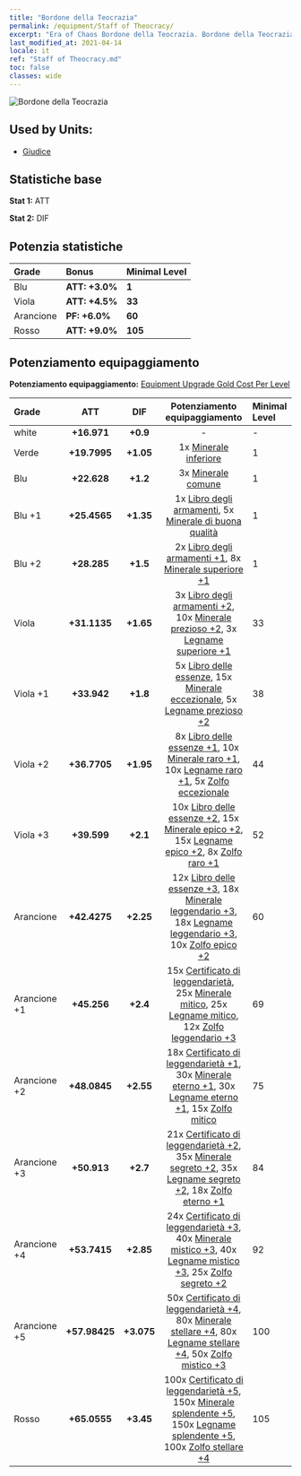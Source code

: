 ```yaml
---
title: "Bordone della Teocrazia"
permalink: /equipment/Staff of Theocracy/
excerpt: "Era of Chaos Bordone della Teocrazia. Bordone della Teocrazia"
last_modified_at: 2021-04-14
locale: it
ref: "Staff of Theocracy.md"
toc: false
classes: wide
---
```


  ![Bordone della Teocrazia](/images/e/e_1091.png)

## Used by Units:

* [Giudice](/it/units/Judicator/) 


## Statistiche base
 **Stat 1:** ATT

 **Stat 2:** DIF

## Potenzia statistiche

  |     Grade    |   Bonus | Minimal Level | 
  |:-------------|:--------|:--------------| 
  | Blu | **ATT: +3.0%** | **1** | 
  | Viola | **ATT: +4.5%** | **33** | 
  | Arancione | **PF: +6.0%** | **60** | 
  | Rosso | **ATT: +9.0%** | **105** | 


## Potenziamento equipaggiamento
 **Potenziamento equipaggiamento:** [Equipment Upgrade Gold Cost Per Level](/equipment/EquipmentUpgradeCostPerLevel/) 

  |          Grade      | ATT | DIF | Potenziamento equipaggiamento | Minimal Level |
  |:--------------------|:---------:|:---------:|:----------------:|:--------------|
  | white | **+16.971** | **+0.9** | - | - |
  | Verde | **+19.7995** | **+1.05** | 1x [Minerale inferiore](/it/Items/mat_1/) | 1 |
  | Blu | **+22.628** | **+1.2** | 3x [Minerale comune](/it/Items/mat_6/) | 1 |
  | Blu +1 | **+25.4565** | **+1.35** | 1x [Libro degli armamenti](/it/Items/mat_18/), 5x [Minerale di buona qualità](/it/Items/mat_12/) | 1 |
  | Blu +2 | **+28.285** | **+1.5** | 2x [Libro degli armamenti +1](/it/Items/mat_25/), 8x [Minerale superiore +1](/it/Items/mat_19/) | 1 |
  | Viola | **+31.1135** | **+1.65** | 3x [Libro degli armamenti +2](/it/Items/mat_32/), 10x [Minerale prezioso +2](/it/Items/mat_26/), 3x [Legname superiore +1](/it/Items/mat_20/) | 33 |
  | Viola +1 | **+33.942** | **+1.8** | 5x [Libro delle essenze](/it/Items/mat_39/), 15x [Minerale eccezionale](/it/Items/mat_33/), 5x [Legname prezioso +2](/it/Items/mat_27/) | 38 |
  | Viola +2 | **+36.7705** | **+1.95** | 8x [Libro delle essenze +1](/it/Items/mat_46/), 10x [Minerale raro +1](/it/Items/mat_40/), 10x [Legname raro +1](/it/Items/mat_41/), 5x [Zolfo eccezionale](/it/Items/mat_36/) | 44 |
  | Viola +3 | **+39.599** | **+2.1** | 10x [Libro delle essenze +2](/it/Items/mat_53/), 15x [Minerale epico +2](/it/Items/mat_47/), 15x [Legname epico +2](/it/Items/mat_48/), 8x [Zolfo raro +1](/it/Items/mat_43/) | 52 |
  | Arancione | **+42.4275** | **+2.25** | 12x [Libro delle essenze +3](/it/Items/mat_60/), 18x [Minerale leggendario +3](/it/Items/mat_54/), 18x [Legname leggendario +3](/it/Items/mat_55/), 10x [Zolfo epico +2](/it/Items/mat_50/) | 60 |
  | Arancione +1 | **+45.256** | **+2.4** | 15x [Certificato di leggendarietà](/it/Items/mat_67/), 25x [Minerale mitico](/it/Items/mat_61/), 25x [Legname mitico](/it/Items/mat_62/), 12x [Zolfo leggendario +3](/it/Items/mat_57/) | 69 |
  | Arancione +2 | **+48.0845** | **+2.55** | 18x [Certificato di leggendarietà +1](/it/Items/mat_74/), 30x [Minerale eterno +1](/it/Items/mat_68/), 30x [Legname eterno +1](/it/Items/mat_69/), 15x [Zolfo mitico](/it/Items/mat_64/) | 75 |
  | Arancione +3 | **+50.913** | **+2.7** | 21x [Certificato di leggendarietà +2](/it/Items/mat_81/), 35x [Minerale segreto +2](/it/Items/mat_75/), 35x [Legname segreto +2](/it/Items/mat_76/), 18x [Zolfo eterno +1](/it/Items/mat_71/) | 84 |
  | Arancione +4 | **+53.7415** | **+2.85** | 24x [Certificato di leggendarietà +3](/it/Items/mat_88/), 40x [Minerale mistico +3](/it/Items/mat_82/), 40x [Legname mistico +3](/it/Items/mat_83/), 25x [Zolfo segreto +2](/it/Items/mat_78/) | 92 |
  | Arancione +5 | **+57.98425** | **+3.075** | 50x [Certificato di leggendarietà +4](/it/Items/mat_95/), 80x [Minerale stellare +4](/it/Items/mat_89/), 80x [Legname stellare +4](/it/Items/mat_90/), 50x [Zolfo mistico +3](/it/Items/mat_85/) | 100 |
  | Rosso | **+65.0555** | **+3.45** | 100x [Certificato di leggendarietà +5](/it/Items/mat_102/), 150x [Minerale splendente +5](/it/Items/mat_96/), 150x [Legname splendente +5](/it/Items/mat_97/), 100x [Zolfo stellare +4](/it/Items/mat_92/) | 105 |

